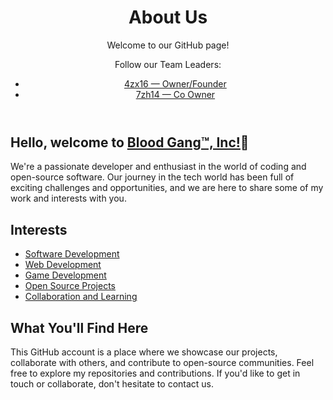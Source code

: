  <header>
        <h1>About Us</h1>
        <p>Welcome to our GitHub page!</p>
  <p>
   Follow our Team Leaders:
          <ul>
         <li><a href = "https://github.com/4zx16" target="_blank">4zx16 — Owner/Founder</a></li>
           <li><a href = "https://github.com/7zh14" target="_blank">7zh14 — Co Owner</a></li>
        </ul>
  </p>
    </header>
    <div class="container">
        <h2>Hello, welcome to <a href = "https://discord.gg/wUMRJS57vZ" target="_blank">Blood Gang™️, Inc!</a>💖</h2>
        <p>
            We're a passionate developer and enthusiast in the world of coding and open-source software. Our journey in the tech world has been full of exciting challenges and opportunities, and we are here to share some of my work and interests with you.
        </p>
        <h2>Interests</h2>
        <ul>
            <li><a href = "https://github.com/Blood-Gang-Inc" target="_blank">Software Development</a></li>
            <li><a href = "https://linkr.it/bloodweb" target="_blank">Web Development</a></li>
            <li><a href = "https://twitter.com/WaistStudios" target="_blank">Game Development</a></li>
            <li><a href = "https://discord.gg/vrkt69UjxK" target="_blank">Open Source Projects</a></li>
            <li><a href = "https://youtube.com/@BloodGangInc" target="_blank">Collaboration and Learning</a></li>
        </ul>
        <h2>What You'll Find Here</h2>
        <p>
            This GitHub account is a place where we showcase our projects, collaborate with others, and contribute to open-source communities. Feel free to explore my repositories and contributions. If you'd like to get in touch or collaborate, don't hesitate to contact us.
        </p>
    </div>
</body>
</html>
